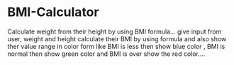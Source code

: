 # BMI-Calculator
Calculate weight from their height by using BMI formula...
give input from user, weight and height calculate their BMI by using formula and also show ther value range in color form like BMI is less then show blue color , BMI is normal then show green color and BMI is over show the red color....
